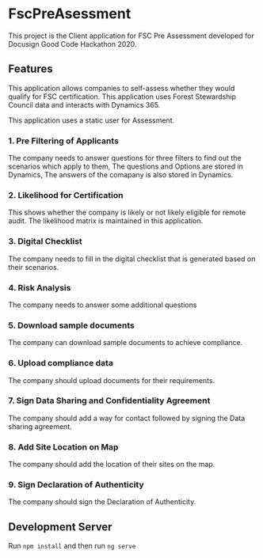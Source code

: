 # FscPreAsessment

This project is the Client application for FSC Pre Assessment developed for Docusign Good Code Hackathon 2020.

## Features
This application allows companies to self-assess whether they would qualify for FSC certification.
This application uses Forest Stewardship Council data and interacts with Dynamics 365.

This application uses a static user for Assessment.

### 1. Pre Filtering of Applicants
 The company needs to answer questions for three filters to find out the scenarios which apply to them, The questions and Options are stored in Dynamics, The answers of the comapany is also stored in Dynamics.
### 2. Likelihood for Certification
 This shows whether the company is likely or not likely eligible for remote audit. The likelihood matrix is maintained in this application.
### 3. Digital Checklist
 The company needs to fill in the digital checklist that is generated based on their scenarios. 
### 4. Risk Analysis
 The company needs to answer some additional questions 
### 5. Download sample documents
 The company can download sample documents to achieve compliance.
### 6. Upload compliance data
 The company should upload documents for their requirements.
### 7. Sign Data Sharing and Confidentiality Agreement
 The company should add a way for contact followed by signing the Data sharing agreement.
### 8. Add Site Location on Map
 The company should add the location of their sites on the map.
### 9. Sign Declaration of Authenticity
 The company should sign the Declaration of Authenticity.

## Development Server
Run `npm install` and then run `ng serve`
